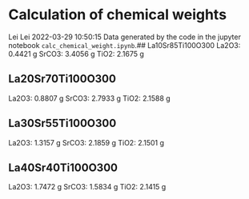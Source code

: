 # Calculation of chemical weights
Lei Lei
2022-03-29 10:50:15
Data generated by the code in the jupyter notebook `calc_chemical_weight.ipynb`.## La10Sr85Ti100O300
La2O3: 0.4421 g
SrCO3: 3.4056 g
TiO2: 2.1675 g
## La20Sr70Ti100O300
La2O3: 0.8807 g
SrCO3: 2.7933 g
TiO2: 2.1588 g
## La30Sr55Ti100O300
La2O3: 1.3157 g
SrCO3: 2.1859 g
TiO2: 2.1501 g
## La40Sr40Ti100O300
La2O3: 1.7472 g
SrCO3: 1.5834 g
TiO2: 2.1415 g
